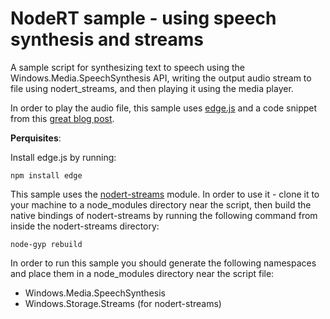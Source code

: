 NodeRT sample - using speech synthesis and streams
=========================================

A sample script for synthesizing text to speech using the Windows.Media.SpeechSynthesis API, writing the output audio stream to file using nodert_streams, and then playing it using the media player.

In order to play the audio file, this sample uses <a href="https://www.npmjs.org/package/edge" target="_blank">edge.js</a> and a code snippet from this <a href="http://tomasz.janczuk.org/2014/06/playing-audio-from-nodejs-using-edgejs.html" target="_blank">great blog post</a>.

**Perquisites**:

Install edge.js by running:
```
npm install edge
```

This sample uses the <a href="https://github.com/NodeRT/nodert-streams">nodert-streams</a> module. 
In order to use it - clone it to your machine to a node_modules directory near the script, then build the native bindings of nodert-streams by running the following command from inside the nodert-streams directory:

```
node-gyp rebuild
```

In order to run this sample you should generate the following namespaces and place them in a node_modules directory near the script file:

* Windows.Media.SpeechSynthesis
* Windows.Storage.Streams (for nodert-streams)
